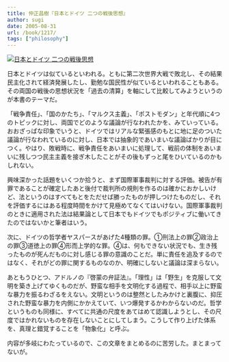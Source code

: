 ```yaml
---
title: 仲正昌樹『日本とドイツ 二つの戦後思想』
author: sugi
date: 2005-08-31
url: /book/1217/
tags: ["philosophy"]
---
```

<a href="http://www.amazon.co.jp/exec/obidos/ASIN/433403313X/chezsugi-22/ref=nosim/" name="amazletlink" target="_blank"><img src="http://i1.wp.com/ecx.images-amazon.com/images/I/41M3NHTTZ4L.SL160.jpg?w=660" alt="日本とドイツ 二つの戦後思想" class="alignleft" data-recalc-dims="1" /></a>

日本とドイツは似ているといわれる。ともに第二次世界大戦で敗北し、その結果民主化されて経済発展したし、勤勉な国民性が似ているといわれることもある。その両国の戦後の思想状況を「過去の清算」を軸にして比較してみようというのが本書のテーマだ。

「戦争責任」、「国のかたち」、「マルクス主義」、「ポストモダン」と年代順に4つのトピックに対し、両国でどのような議論が行なわれたかを、みていっている。おおざっぱな印象でいうと、ドイツではリアルな緊張感のもとに地に足のついた議論が行なわれているのに対し、日本では抽象的であいまいな議論ばかりが目につく。やはり、敗戦時に、戦争責任をあいまいに処理して、戦前の体制をあいまいに残しつつ民主主義を接ぎ木したことがその後もずっと尾をひいているのかもしれない。

興味深かった話題をいくつか拾うと、まず国際軍事裁判に対する評価。被告が有罪であることが確定したあと後付で裁判所の規則を作るのは確かにおかしいけど、法というのはすべてもとをただせば勝ったものが押しつけたものだし、それを評価するにはある程度時間をかけて見極めてなくてはいけない。国際軍事裁判のときに適用された法は結果論として日本でもドイツでもポジティブに働いてきたのではないかと筆者はいう。

次に、ドイツの哲学者ヤスパースがあげた4種類の罪。①刑法上の罪②政治上の罪③道徳上の罪④形而上学的な罪。④は、何もできない状況でも、生き残ったものが死んだものに対し感じる罪の意識のことだ。単に責任を追及するのではなく、それがどの罪に関するものなのか、明確にしないと議論は深まらない。

あともうひとつ、アドルノの『啓蒙の弁証法』。「理性」は「野生」を克服して文明を築き上げてゆくものだが、野蛮な相手を文明化する過程で、相手以上に野蛮な暴力を振るわざるをえない。文明というのは整然としたみかけと裏腹に、抑圧された野蛮な暴力を内側にかかえていて、いつ爆発するかわからないのだ。哲学というものも同様に、すべてに共通の尺度をあてはめて認識しようとし、その尺度ではかれないものを存在しないことにしてしまう。こうして作り上げた体系を、真理と錯覚することを「物象化」と呼ぶ。

内容が多岐にわたっているので、この文章をまとめるのに苦労した。まとまってないが。
